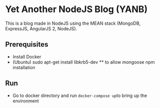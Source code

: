 # Yet Another NodeJS Blog (YANB)

This is a blog made in NodeJS using the MEAN stack (MongoDB, ExpressJS, AngularJS 2, NodeJS).

## Prerequisites

* Install Docker
* (Ubuntu) sudo apt-get install libkrb5-dev 
** to allow mongoose npm installation

## Run

* Go to docker directory and run `docker-compose up`to bring up the environment